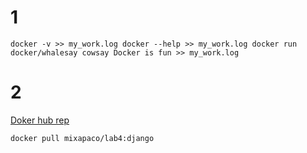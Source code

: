 # 1
`
docker -v >> my_work.log
docker --help >> my_work.log
docker run docker/whalesay cowsay Docker is fun >> my_work.log
`
# 2
[Doker hub rep](https://hub.docker.com/repository/docker/mixapaco/lab4)

`
docker pull mixapaco/lab4:django
`